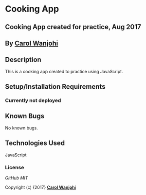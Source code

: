 # Cooking App

## Cooking App created for practice, Aug 2017

## By **[Carol Wanjohi](https://github.com/carolwanjohi)**

## Description

This is a cooking app created to practice using JavaScript.

## Setup/Installation Requirements

### Currently not deployed

## Known Bugs

No known bugs.

## Technologies Used

JavaScript

### License

_GitHub MIT_

Copyright (c) {2017} **[Carol Wanjohi](https://github.com/carolwanjohi)**
